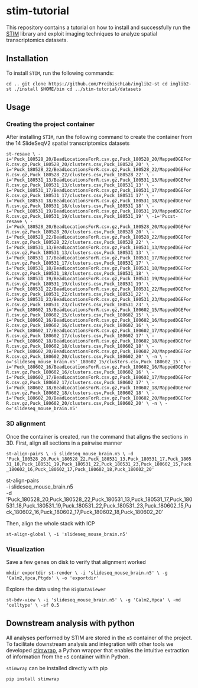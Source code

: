 # stim-tutorial
This repository contains a tutorial on how to install and successfully run
the [STIM](https://github.com/PreibischLab/imglib2-st) library and exploit imaging
techniques to analyze spatial transcriptomics datasets.

## Installation
To install `STIM`, run the following commands:

`cd ..
git clone https://github.com/PreibischLab/imglib2-st
cd imglib2-st
./install $HOME/bin
cd ../stim-tutorial/datasets`

## Usage

### Creating the project container

After installing `STIM`, run the following command to create the container
from the 14 SlideSeqV2 spatial transcriptomics datasets

`st-resave \
  -i='Puck_180528_20/BeadLocationsForR.csv.gz,Puck_180528_20/MappedDGEForR.csv.gz,Puck_180528_20/clusters.csv,Puck_180528_20' \
  -i='Puck_180528_22/BeadLocationsForR.csv.gz,Puck_180528_22/MappedDGEForR.csv.gz,Puck_180528_22/clusters.csv,Puck_180528_22' \
  -i='Puck_180531_13/BeadLocationsForR.csv.gz,Puck_180531_13/MappedDGEForR.csv.gz,Puck_180531_13/clusters.csv,Puck_180531_13' \
  -i='Puck_180531_17/BeadLocationsForR.csv.gz,Puck_180531_17/MappedDGEForR.csv.gz,Puck_180531_17/clusters.csv,Puck_180531_17' \
  -i='Puck_180531_18/BeadLocationsForR.csv.gz,Puck_180531_18/MappedDGEForR.csv.gz,Puck_180531_18/clusters.csv,Puck_180531_18' \
  -i='Puck_180531_19/BeadLocationsForR.csv.gz,Puck_180531_19/MappedDGEForR.csv.gz,Puck_180531_19/clusters.csv,Puck_180531_19' \
  -i='Pucst-resave \
  -i='Puck_180528_20/BeadLocationsForR.csv.gz,Puck_180528_20/MappedDGEForR.csv.gz,Puck_180528_20/clusters.csv,Puck_180528_20' \
  -i='Puck_180528_22/BeadLocationsForR.csv.gz,Puck_180528_22/MappedDGEForR.csv.gz,Puck_180528_22/clusters.csv,Puck_180528_22' \
  -i='Puck_180531_13/BeadLocationsForR.csv.gz,Puck_180531_13/MappedDGEForR.csv.gz,Puck_180531_13/clusters.csv,Puck_180531_13' \
  -i='Puck_180531_17/BeadLocationsForR.csv.gz,Puck_180531_17/MappedDGEForR.csv.gz,Puck_180531_17/clusters.csv,Puck_180531_17' \
  -i='Puck_180531_18/BeadLocationsForR.csv.gz,Puck_180531_18/MappedDGEForR.csv.gz,Puck_180531_18/clusters.csv,Puck_180531_18' \
  -i='Puck_180531_19/BeadLocationsForR.csv.gz,Puck_180531_19/MappedDGEForR.csv.gz,Puck_180531_19/clusters.csv,Puck_180531_19' \
  -i='Puck_180531_22/BeadLocationsForR.csv.gz,Puck_180531_22/MappedDGEForR.csv.gz,Puck_180531_22/clusters.csv,Puck_180531_22' \
  -i='Puck_180531_23/BeadLocationsForR.csv.gz,Puck_180531_23/MappedDGEForR.csv.gz,Puck_180531_23/clusters.csv,Puck_180531_23' \
  -i='Puck_180602_15/BeadLocationsForR.csv.gz,Puck_180602_15/MappedDGEForR.csv.gz,Puck_180602_15/clusters.csv,Puck_180602_15' \
  -i='Puck_180602_16/BeadLocationsForR.csv.gz,Puck_180602_16/MappedDGEForR.csv.gz,Puck_180602_16/clusters.csv,Puck_180602_16' \
  -i='Puck_180602_17/BeadLocationsForR.csv.gz,Puck_180602_17/MappedDGEForR.csv.gz,Puck_180602_17/clusters.csv,Puck_180602_17' \
  -i='Puck_180602_18/BeadLocationsForR.csv.gz,Puck_180602_18/MappedDGEForR.csv.gz,Puck_180602_18/clusters.csv,Puck_180602_18' \
  -i='Puck_180602_20/BeadLocationsForR.csv.gz,Puck_180602_20/MappedDGEForR.csv.gz,Puck_180602_20/clusters.csv,Puck_180602_20' \
  -n \
  -o='slideseq_mouse_brain.n5'_180602_15/clusters.csv,Puck_180602_15' \
  -i='Puck_180602_16/BeadLocationsForR.csv.gz,Puck_180602_16/MappedDGEForR.csv.gz,Puck_180602_16/clusters.csv,Puck_180602_16' \
  -i='Puck_180602_17/BeadLocationsForR.csv.gz,Puck_180602_17/MappedDGEForR.csv.gz,Puck_180602_17/clusters.csv,Puck_180602_17' \
  -i='Puck_180602_18/BeadLocationsForR.csv.gz,Puck_180602_18/MappedDGEForR.csv.gz,Puck_180602_18/clusters.csv,Puck_180602_18' \
  -i='Puck_180602_20/BeadLocationsForR.csv.gz,Puck_180602_20/MappedDGEForR.csv.gz,Puck_180602_20/clusters.csv,Puck_180602_20' \
  -n \
  -o='slideseq_mouse_brain.n5'`

### 3D alignment
Once the container is created, run the command that aligns the sections in 3D.
First, align all sections in a pairwise manner

`st-align-pairs \
  -i slideseq_mouse_brain.n5 \
  -d 'Puck_180528_20,Puck_180528_22,Puck_180531_13,Puck_180531_17,Puck_180531_18,Puck_180531_19,Puck_180531_22,Puck_180531_23,Puck_180602_15,Puck_180602_16,Puck_180602_17,Puck_180602_18,Puck_180602_20'`

st-align-pairs \
  -i slideseq_mouse_brain.n5 \
  -d 'Puck_180528_20,Puck_180528_22,Puck_180531_13,Puck_180531_17,Puck_180531_18,Puck_180531_19,Puck_180531_22,Puck_180531_23,Puck_180602_15,Puck_180602_16,Puck_180602_17,Puck_180602_18,Puck_180602_20'

Then, align the whole stack with ICP

`st-align-global \
  -i 'slideseq_mouse_brain.n5'`

### Visualization
Save a few genes on disk to verify that alignment worked

`mkdir exportdir
st-render \
     -i 'slideseq_mouse_brain.n5' \
     -g 'Calm2,Hpca,Ptgds' \
     -o 'exportdir'`

Explore the data using the `BigDataViewer`

`st-bdv-view \
     -i 'slideseq_mouse_brain.n5' \
     -g 'Calm2,Hpca' \
     -md 'celltype' \
     -sf 0.5`

## Downstream analysis with python
All analyses performed by STIM are stored in the `n5` container of the project.
To facilitate downstream analysis and integration with other tools we developed 
[stimwrap](https://github.com/nukappa/stimwrap), a Python wrapper that enables
the intuitive extraction of information from the `n5` container within Python.

`stimwrap` can be installed directly with pip

`pip install stimwrap`

